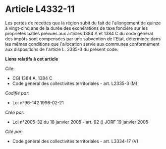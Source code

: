 # Article L4332-11

Les pertes de recettes que la région subit du fait de l'allongement de quinze à vingt-cinq ans de la durée des exonérations
de taxe foncière sur les propriétés bâties prévues aux articles 1384 A et 1384 C du code général des impôts sont compensées
par une subvention de l'Etat, déterminée dans les mêmes conditions que l'allocation servie aux communes conformément aux
dispositions de l'article L. 2335-3 du présent code.

**Liens relatifs à cet article**

_Cite_:

  - CGI 1384 A, 1384 C
  - Code général des collectivités territoriales - art. L2335-3 (M)

_Codifié par_:

  - Loi n°96-142 1996-02-21

_Créé par_:

  - Loi n°2005-32 du 18 janvier 2005 - art. 92 () JORF 19 janvier 2005

_Cité par_:

  - Code général des collectivités territoriales - art. L3334-17 (V)
